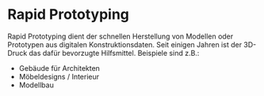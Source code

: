 # Rapid Prototyping



Rapid Prototyping dient der schnellen Herstellung von Modellen oder Prototypen aus digitalen Konstruktionsdaten. Seit einigen Jahren ist der 3D-Druck das dafür bevorzugte Hilfsmittel. Beispiele sind z.B.:

* Gebäude für Architekten
* Möbeldesigns / Interieur
* Modellbau
